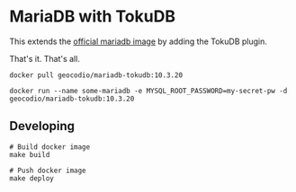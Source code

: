 # MariaDB with TokuDB

This extends the [official mariadb image](https://hub.docker.com/_/mariadb) by adding the TokuDB plugin.

That's it. That's all.

```
docker pull geocodio/mariadb-tokudb:10.3.20

docker run --name some-mariadb -e MYSQL_ROOT_PASSWORD=my-secret-pw -d geocodio/mariadb-tokudb:10.3.20
```

## Developing

```
# Build docker image
make build

# Push docker image
make deploy
```
